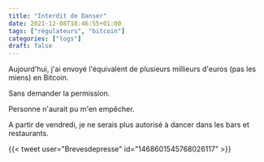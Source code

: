 ```yaml
---
title: "Interdit de Danser"
date: 2021-12-08T18:46:55+01:00
tags: ["régulateurs", "bitcoin"]
categories: ["logs"]
draft: false
---
```


Aujourd'hui, j'ai envoyé l'équivalent de plusieurs millieurs d'euros (pas les miens) en Bitcoin.

Sans demander la permission.

Personne n'aurait pu m'en empêcher.

A partir de vendredi, je ne serais plus autorisé à dancer dans les bars et restaurants.

{{< tweet user="Brevesdepresse" id="1468601545768026117" >}}